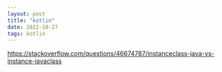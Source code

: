 ```yaml
---
layout: post
title: "kotlin"
date: 2022-10-27
tags: kotlin
---
```


https://stackoverflow.com/questions/46674787/instanceclass-java-vs-instance-javaclass
